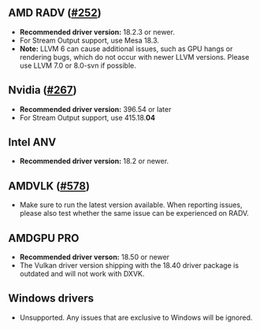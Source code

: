 ## AMD RADV ([#252](https://github.com/doitsujin/dxvk/issues/252))
- **Recommended driver version:** 18.2.3 or newer.
- For Stream Output support, use Mesa 18.3.
- **Note:** LLVM 6 can cause additional issues, such as GPU hangs or rendering bugs, which do not occur with newer LLVM versions. Please use LLVM 7.0 or 8.0-svn if possible.

## Nvidia ([#267](https://github.com/doitsujin/dxvk/issues/267))
- **Recommended driver version:** 396.54 or later
- For Stream Output support, use 415.18.**04**

## Intel ANV
- **Recommended driver version:** 18.2 or newer.

## AMDVLK ([#578](https://github.com/doitsujin/dxvk/issues/578))
- Make sure to run the latest version available. When reporting issues, please also test whether the same issue can be experienced on RADV.

## AMDGPU PRO
- **Recommended driver verson:** 18.50 or newer
- The Vulkan driver version shipping with the 18.40 driver package is outdated and will not work with DXVK.

## Windows drivers
- Unsupported. Any issues that are exclusive to Windows will be ignored.